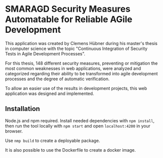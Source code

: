 # SMARAGD Security Measures Automatable for Reliable AGile Development

This application was created by Clemens Hübner during his master's thesis in computer science with the topic "Continuous Integration of Security Tests in Agile Development Processes".

For this thesis, 148 different security measures, preventing or mitigation the most common weaknesses in web applications, were analyzed and categorized regarding their ability to be transformed into agile development processes and the degree of automatic verification.

To allow an easier use of the results in development projects, this web application was designed and implemented.


##  Installation

Node.js and npm required.
Install needed dependencies with `npm install`, then run the tool locally with `npm start` and open `localhost:4200` in your browser.

Use `nmp build` to create a deployable package.

It is also possible to use the Dockerfile to create a docker image.
